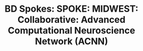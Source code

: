 ---
tags: ['grant']
agency: NSF
awardee: TRUSTEES OF INDIANA UNIVERSITY
awardeeName: Indiana University
coPDPI:
- Olaf  Sporns
- Andrew J Saykin
- Lei  Wang
expDate: 08/31/2021
id: '1636893'
piFirstName: Franco
piLastName: Pestilli
startDate: 2016-09
title: 'BD Spokes: SPOKE: MIDWEST: Collaborative: Advanced Computational Neuroscience
  Network (ACNN)'
external_url: 'https://www.nsf.gov/awardsearch/showAward?AWD_ID=1636893'
---